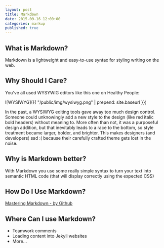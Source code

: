 ```yaml
---
layout: post
title: Markdown
date: 2015-09-16 12:00:00
categories: markup
published: true
---
```



What is Markdown?
-----------------

Markdown is a lightweight and easy-to-use syntax for styling writing on the web.

Why Should I Care?
------------------

You've all used WYSYWIG editors like this one on Healthy People:

![WYSIWYG]({{ "/public/img/wysiwyg.png" | prepend: site.baseurl }})

In the past, a WYSIWYG editing tools gave away too much design control. Someone could unknowingly add a new style to the design (like red italic bold headers) without meaning to. More often than not, it was a purposeful design addition, but that inevitably leads to a race to the bottom, so style treatment became larger, bolder, and brighter. This makes designers (and developers) sad :( because their carefully crafted theme gets lost in the noise.

Why is Markdown better?
-----------------------

With Markdown you use some really simple syntax to turn your text into semantic HTML code (that will display correctly using the expected CSS)

How Do I Use Markdown?
----------------------

[Mastering Markdown - by Github](https://guides.github.com/features/mastering-markdown/#examples)

Where Can I use Markdown?
-------------------------

  * Teamwork comments
  * Loading content into Jekyll websites
  * More...
